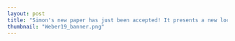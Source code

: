 ```yaml
---
layout: post
title: "Simon's new paper has just been accepted! It presents a new local grid score for individual spikes of grid cells in entorhinal cortex. Congratulations!"
thumbnail: "Weber19_banner.png"
---
```

 

